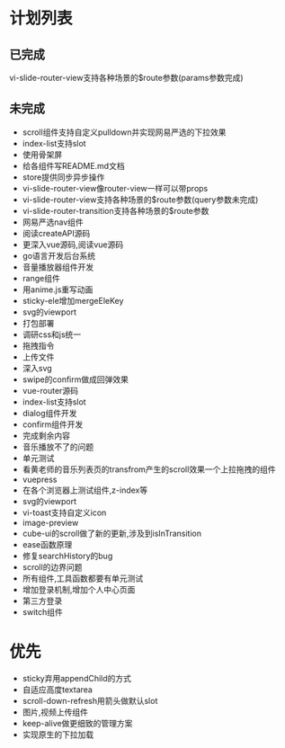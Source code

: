 # 计划列表

## 已完成
  vi-slide-router-view支持各种场景的$route参数(params参数完成)
## 未完成
- scroll组件支持自定义pulldown并实现网易严选的下拉效果
- index-list支持slot
- 使用骨架屏
- 给各组件写README.md文档
- store提供同步异步操作
- vi-slide-router-view像router-view一样可以带props
- vi-slide-router-view支持各种场景的$route参数(query参数未完成)
- vi-slide-router-transition支持各种场景的$route参数
- 网易严选nav组件
- 阅读createAPI源码
- 更深入vue源码,阅读vue源码
- go语言开发后台系统
- 音量播放器组件开发
- range组件
- 用anime.js重写动画
- sticky-ele增加mergeEleKey
- svg的viewport
- 打包部署
- 调研css和js统一
- 拖拽指令
- 上传文件
- 深入svg
- swipe的confirm做成回弹效果
- vue-router源码
- index-list支持slot
- dialog组件开发
- confirm组件开发
- 完成剩余内容
- 音乐播放不了的问题
- 单元测试
- 看黄老师的音乐列表页的transfrom产生的scroll效果一个上拉拖拽的组件
- vuepress
- 在各个浏览器上测试组件,z-index等
- svg的viewport
- vi-toast支持自定义icon
- image-preview
- cube-ui的scroll做了新的更新,涉及到isInTransition
- ease函数原理
- 修复searchHistory的bug
- scroll的边界问题
- 所有组件,工具函数都要有单元测试
- 增加登录机制,增加个人中心页面
- 第三方登录
- switch组件

# 优先
- sticky弃用appendChild的方式
- 自适应高度textarea
- scroll-down-refresh用箭头做默认slot
- 图片,视频上传组件
- keep-alive做更细致的管理方案
- 实现原生的下拉加载

